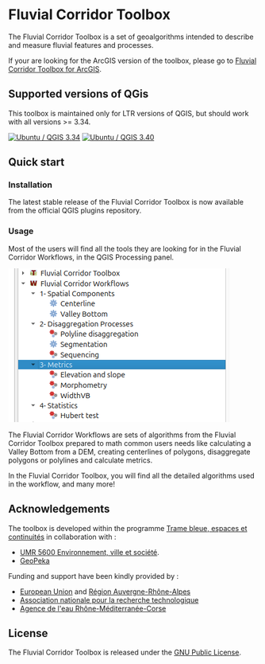 # Fluvial Corridor Toolbox

The Fluvial Corridor Toolbox is a set of geoalgorithms intended to describe and measure fluvial features and processes.

If your are looking for the ArcGIS version of the toolbox,
please go to [Fluvial Corridor Toolbox for ArcGIS](https://github.com/EVS-GIS/Fluvial-Corridor-Toolbox-ArcGIS).

## Supported versions of QGis

This toolbox is maintained only for LTR versions of QGIS, but should work with all versions >= 3.34.

[![Ubuntu / QGIS 3.34](https://github.com/EVS-GIS/fct-qgis/actions/workflows/ubuntu-qgis334.yml/badge.svg)](https://github.com/EVS-GIS/fct-qgis/actions/workflows/ubuntu-qgis334.yml)
[![Ubuntu / QGIS 3.40](https://github.com/EVS-GIS/fct-qgis/actions/workflows/ubuntu-qgis340.yml/badge.svg)](https://github.com/EVS-GIS/fct-qgis/actions/workflows/ubuntu-qgis340.yml)

## Quick start

### Installation

The latest stable release of the Fluvial Corridor Toolbox is now available from the official QGIS plugins repository. 

### Usage

Most of the users will find all the tools they are looking for in the Fluvial Corridor Workflows, in the QGIS Processing panel.

![The FCT Workflows in the QGIS toolbox](img/fct_workflows.png)

The Fluvial Corridor Workflows are sets of algorithms from the Fluvial Corridor Toolbox prepared to math common users needs like calculating a Valley Bottom from a DEM, creating centerlines of polygons, disaggregate polygons or polylines and calculate metrics.

In the Fluvial Corridor Toolbox, you will find all the detailed algorithms used in the workflow, and many more!

## Acknowledgements

The toolbox is developed within the programme
[Trame bleue, espaces et continuités](https://www.tramebleue.fr/)
in collaboration with :

* [UMR 5600 Environnement, ville et société](http://umr5600.cnrs.fr/fr/accueil/).
* [GeoPeka](http://www.geopeka.com)

Funding and support have been kindly provided by :

* [European Union](http://www.europe-en-france.gouv.fr/Centre-de-ressources/Actualites/Le-FEDER-qu-est-ce-que-c-est)
  and [Région Auvergne-Rhône-Alpes](https://www.auvergnerhonealpes.fr/)
* [Association nationale pour la recherche technologique](http://www.anrt.asso.fr/fr)
* [Agence de l'eau Rhône-Méditerranée-Corse](https://www.eaurmc.fr/)

## License

The Fluvial Corridor Toolbox is released under the [GNU Public License](https://github.com/EVS-GIS/fct-qgis/blob/master/LICENSE).
